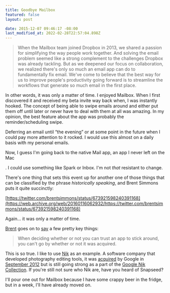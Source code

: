 ```yaml
---
title: Goodbye Mailbox
featured: false
layout: post

date: 2015-12-07 09:46:17 -08:00
last_modified_at: 2022-02-28T22:57:04.898Z
---
```


>  When the Mailbox team joined Dropbox in 2013, we shared a passion for simplifying the way people work together. And solving the email problem seemed like a strong complement to the challenges Dropbox was already tackling.
> But as we deepened our focus on collaboration, we realized there's only so much an email app can do to fundamentally fix email. We've come to believe that the best way for us to improve people's productivity going forward is to streamline the workflows that generate so much email in the first place.

In other words, it was only a matter of time. I enjoyed Mailbox. When I first discovered it and received my beta invite way back when, I was instantly hooked. The concept of being able to swipe emails around and either put them off until later or never have to deal with them at all was amazing. In my opinion, the best feature about the app was probably the reminder/scheduling swipe.

Deferring an email until “the evening” or at some point in the future when I could pay more attention to it rocked. I would use this almost on a daily basis with my personal emails.

Now, I guess I'm going back to the native Mail app, an app I never left on the Mac



. I could use something like Spark or Inbox. I'm not _that_ resistant to change.

There's one thing that sets this event up for another one of those things that can be classified by the phrase _historically speaking_, and Brent Simmons puts it quite succinctly:

[https://twitter.com/brentsimmons/status/673921598240391168](https://web.archive.org/web/20160116062932/https://twitter.com/brentsimmons/status/673921598240391168)

Again… it was only a matter of time.

[Brent](http://inessential.com/2015/12/07/on_apps_that_get_acquired) goes on to [say](http://inessential.com/2015/12/07/on_apps_that_get_acquired) a few pretty key things:

> When deciding whether or not you can trust an app to stick around, you can't go by whether or not it was acquired.

This is so true. I like to use [Nik](http://niksoftware.com/) as an example. A software company that developed photography editing tools, it was [acquired](http://techcrunch.com/2012/09/17/google-acquires-nik-software-the-company-behind-the-popular-snapseed-photo-editing-app-for-ios/) by Google in [September 2012](http://techcrunch.com/2012/09/17/google-acquires-nik-software-the-company-behind-the-popular-snapseed-photo-editing-app-for-ios/) but is still going strong as a part of the [Google Nik Collection](https://nikcollection.dxo.com). If you're still not sure who Nik are, have you heard of Snapseed?

I'll pour one out for Mailbox because I have some crappy beer in the fridge, but in a week, I'll have already moved on.

